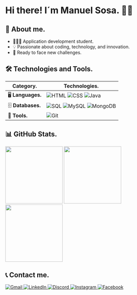 # Hi there! I´m Manuel Sosa. 👋🏻

## 🧬 About me.
- 🧑🏻‍💻 Application development student.
- 💡 Passionate about coding, technology, and innovation.
- 🧠 Ready to face new challenges.

## 🛠️ Technologies and Tools.

| **Category.** | **Technologies.** |
|--------------|------------------|
| 🖥️ **Languages.** | ![HTML](https://img.shields.io/badge/HTML-E34F26?style=for-the-badge&logo=html5&logoColor=white) ![CSS](https://img.shields.io/badge/CSS-1572B6?style=for-the-badge&logo=css3&logoColor=white) ![Java](https://img.shields.io/badge/Java-007396?style=for-the-badge&logo=java&logoColor=white) |
| 🗄️ **Databases.** | ![SQL](https://img.shields.io/badge/SQL-4479A1?style=for-the-badge&logo=sql&logoColor=white) ![MySQL](https://img.shields.io/badge/MySQL-4479A1?style=for-the-badge&logo=mysql&logoColor=white) ![MongoDB](https://img.shields.io/badge/MongoDB-47A248?style=for-the-badge&logo=mongodb&logoColor=white) |
| 🔧 **Tools.** | ![Git](https://img.shields.io/badge/Git-F05032?style=for-the-badge&logo=git&logoColor=white) |

## 📊 GitHub Stats.

<div align="left">
  
<img height="180em" src="https://github-readme-stats.vercel.app/api?username=msceada1&show_icons=true&theme=tokyonight" />
<img height="180em" src="https://github-readme-stats.vercel.app/api/top-langs/?username=msceada1&layout=compact&theme=tokyonight" />
<img height="180em" src="https://github-readme-streak-stats.herokuapp.com/?user=msceada1&theme=tokyonight" />
 
</div>

## 📞 Contact me.

<a href="mailto:msosaceada@gmail.com">
  <img alt="Gmail" src="https://img.shields.io/badge/Gmail-D14836?style=for-the-badge&logo=gmail&logoColor=white">
</a>
<a href="https://www.linkedin.com/in/manuel-sosa-ceada-98a9342b8">
  <img alt="LinkedIn" src="https://img.shields.io/badge/LinkedIn-0A66C2?style=for-the-badge&logo=linkedin&logoColor=white">
</a>
<a href="https://discord.com/users/1027578288555692062">
  <img alt="Discord" src="https://img.shields.io/badge/Discord-5865F2?style=for-the-badge&logo=discord&logoColor=white">
</a>
<a href="https://www.instagram.com/lolossossa__">
  <img alt="Instagram" src="https://img.shields.io/badge/Instagram-E4405F?style=for-the-badge&logo=instagram&logoColor=white">
</a>
<a href="https://www.facebook.com/profile.php?id=61563764314675">
  <img alt="Facebook" src="https://img.shields.io/badge/Facebook-3D82ED?style=for-the-badge&logo=facebook&logoColor=white">
</a>
